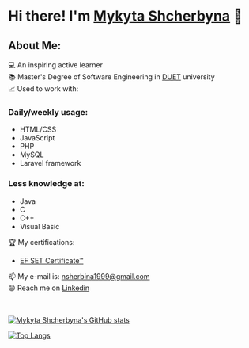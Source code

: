 # Hi there! I'm <a href="https://github.com/nsherbina1999">Mykyta Shcherbyna</a> 👋

## About Me:
💻 An inspiring active learner<br>
📚 Master's Degree of Software Engineering in <a href="https://duet.edu.ua/">DUET</a> university<br>
📈 Used to work with:
### Daily/weekly usage:
<ul>
  <li>HTML/CSS</li>
  <li>JavaScript</li>
  <li>PHP</li>
  <li>MySQL</li>
  <li>Laravel framework</li>
</ul>

### Less knowledge at:
<ul>
  <li>Java</li>
  <li>C</li>
  <li>C++</li>
  <li>Visual Basic</li>
</ul>
🏆 My certifications: 
<ul>
  <li><a href="https://efset.org/cert/PDEjn7/">EF SET Certificate™</a></li> 
</ul>
📫 My e-mail is: <a href="mailto:nsherbina1999@gmail.com">nsherbina1999@gmail.com</a><br>
😄 Reach me on <a href="https://linkedin.com/in/nsherbina1999/">Linkedin</a><br><br><br>


[![Mykyta Shcherbyna's GitHub stats](https://github-readme-stats.vercel.app/api?username=nsherbina1999&count_private=true&show_icons=true&include_all_commits=false)](https://github.com/anuraghazra/github-readme-stats)

[![Top Langs](https://github-readme-stats.vercel.app/api/top-langs/?username=nsherbina1999&langs_count_private=true&layout=compact)](https://github.com/anuraghazra/github-readme-stats)

<!--
**nsherbina1999/nsherbina1999** is a ✨ _special_ ✨ repository because its `README.md` (this file) appears on your GitHub profile.

Here are some ideas to get you started:

- 🔭 I’m currently working on ...
- 🌱 I’m currently learning ...
- 👯 I’m looking to collaborate on ...
- 🤔 I’m looking for help with ...
- 💬 Ask me about ...
- 📫 How to reach me: ...
- 😄 Pronouns: ...
- ⚡ Fun fact: ...
-->
